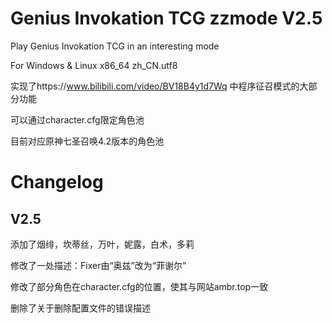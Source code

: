 # Genius Invokation TCG zzmode V2.5

Play Genius Invokation TCG in an interesting mode

For Windows & Linux x86_64 zh_CN.utf8

实现了https://www.bilibili.com/video/BV18B4y1d7Wq
中程序征召模式的大部分功能

可以通过character.cfg限定角色池

目前对应原神七圣召唤4.2版本的角色池

# Changelog

## V2.5

添加了烟绯，坎蒂丝，万叶，妮露，白术，多莉

修改了一处描述：Fixer由“奥兹”改为“菲谢尔”

修改了部分角色在character.cfg的位置，使其与网站ambr.top一致

删除了关于删除配置文件的错误描述
